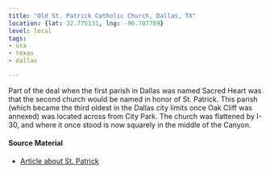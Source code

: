 ```yaml
---
title: "Old St. Patrick Catholic Church, Dallas, TX"
location: {lat: 32.775131, lng: -96.787789}
level: local
tags:
- usa
- texas
- dallas

---
```



Part of the deal when the first parish in Dallas was named Sacred Heart was that the second church would be named in honor of St. Patrick.  This parish (which became the third oldest in the Dallas city limits once Oak Cliff was annexed) was located across from City Park.  The church was flattened by I-30, and where it once stood is now squarely in the middle of the Canyon.

#### Source Material

* [Article about St. Patrick](https://cityofdallaspreservation.wordpress.com/2018/03/16/the-old-st-patrick-roman-catholic-church-in-dallas-gone-but-not-forgotten)





